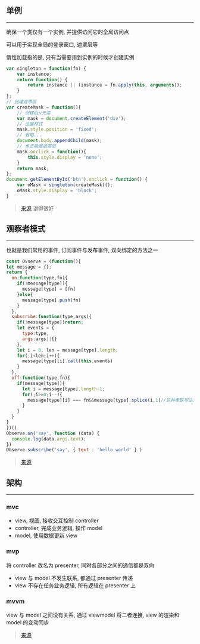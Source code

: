 ## 单例

---

确保一个类仅有一个实例, 并提供访问它的全局访问点

可以用于实现全局的登录窗口, 遮罩层等

惰性加载指的是, 只有当需要用到实例的时候才创建实例

```JavaScript
var singleton = function(fn) {
    var instance;
    return function() {
        return instance || (instance = fn.apply(this, arguments));
    }
};
// 创建遮罩层
var createMask = function(){
    // 创建div元素
    var mask = document.createElement('div');
    // 设置样式
    mask.style.position = 'fixed';
    // 省略...
    document.body.appendChild(mask);
    // 单击隐藏遮罩层
    mask.onclick = function(){
        this.style.display = 'none';
    }
    return mask;
};
document.getElementById('btn').onclick = function() {
    var oMask = singleton(createMask)();
    oMask.style.display = 'block';
}
```

> [来源](https://segmentfault.com/a/1190000012842251) 讲得很好

## 观察者模式

---

也就是我们常用的事件, 订阅事件与发布事件, 双向绑定的方法之一

```JavaScript
const Ovserve = (function(){
let message = {};
return {
  on:function(type,fn){
    if(!message[type]){
      message[type] = [fn]
    }else{
      message[type].push(fn)
    }
  },
  subscribe:function(type,args){
    if(!message[type])return;
    let events = {
      type:type,
      args:args||{}
    },
    let i = 0, len = message[type].length;
    for(;i<len;i++){
      message[type][i].call(this,events)
    }
  },
  off:function(type,fn){
    if(message[type]){
      let i = message[type].length-1;
      for(;i>=0;i--){
        message[type][i] === fn&&message[type].splice(i,1)//这种串联写法还挺有意思的= =
      }
    }
  }
}
})()
Observe.on('say', function (data) {
  console.log(data.args.text);
})
Observe.subscribe('say', { text : 'hello world' } )
```

> [来源](https://juejin.im/post/5bce9a35f265da0abd355715)

## 架构

---

### mvc

- view, 视图, 接收交互控制 controller
- controller, 完成业务逻辑, 操作 model
- model, 使用数据更新 view

### mvp

将 controller 改名为 presenter, 同时各部分之间的通信都是双向

- view 与 model 不发生联系, 都通过 presenter 传递
- view 不存在任务业务逻辑, 所有逻辑在 presenter 上

### mvvm

view 与 model 之间没有关系, 通过 viewmodel 将二者连接, view 的渲染和 model 的变动同步

> [来源](https://www.ruanyifeng.com/blog/2015/02/mvcmvp_mvvm.html)
